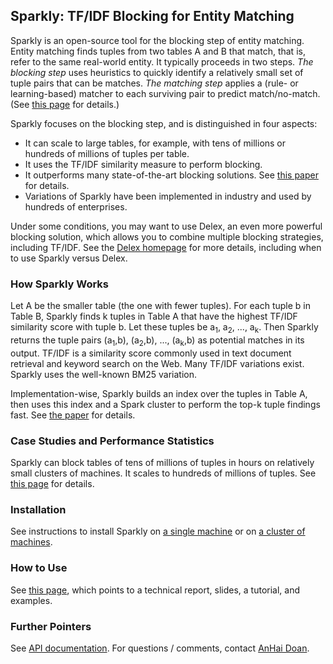 ## Sparkly: TF/IDF Blocking for Entity Matching

Sparkly is an open-source tool for the blocking step of entity matching. Entity matching finds tuples from two tables A and B that match, that is, refer to the same real-world entity. It typically proceeds in two steps. *The blocking step* uses heuristics to quickly identify a relatively small set of tuple pairs that can be matches. *The matching step* applies a (rule- or learning-based) matcher to each surviving pair to predict match/no-match. (See [this page](https://anhaidgroup.github.io/magellan/about) for details.)

Sparkly focuses on the blocking step, and is distinguished in four aspects: 

* It can scale to large tables, for example, with tens of millions or hundreds of millions of tuples per table.
* It uses the TF/IDF similarity measure to perform blocking. 
* It outperforms many state-of-the-art blocking solutions. See [this paper](https://pages.cs.wisc.edu/~anhai/papers1/sparkly-vldb2023.pdf) for details. 
* Variations of Sparkly have been implemented in industry and used by hundreds of enterprises.

Under some conditions, you may want to use Delex, an even more powerful blocking solution, which allows you to combine multiple blocking strategies, including TF/IDF. See the [Delex homepage](https://github.com/anhaidgroup/delex/tree/main) for more details, including when to use Sparkly versus Delex. 

### How Sparkly Works

Let A be the smaller table (the one with fewer tuples). For each tuple b in Table B, Sparkly finds k tuples in Table A that have the highest TF/IDF similarity score with tuple b. Let these tuples be a<sub>1</sub>, a<sub>2</sub>, ..., a<sub>k</sub>. Then Sparkly returns the tuple pairs (a<sub>1</sub>,b), (a<sub>2</sub>,b), ..., (a<sub>k</sub>,b) as potential matches in its output. TF/IDF is a similarity score commonly used in text document retrieval and keyword search on the Web. Many TF/IDF variations exist. Sparkly uses the well-known BM25 variation. 

Implementation-wise, Sparkly builds an index over the tuples in Table A, then uses this index and a Spark cluster to perform the top-k tuple findings fast. See [the paper](https://www.vldb.org/pvldb/vol16/p1507-paulsen.pdf) for details. 

### Case Studies and Performance Statistics

Sparkly can block tables of tens of millions of tuples in hours on relatively small clusters of machines. It scales to hundreds of millions of tuples. See [this page](https://github.com/anhaidgroup/sparkly/blob/main/doc/case-studies-n-performance-stats.md) for details. 

### Installation

See instructions to install Sparkly on [a single machine](https://github.com/anhaidgroup/sparkly/blob/main/doc/install-single-machine.md) or on [a cluster of machines](https://github.com/anhaidgroup/sparkly/blob/main/doc/install-cluster-machines.md). 

### How to Use

See [this page](https://github.com/anhaidgroup/sparkly/blob/main/doc/using-sparkly.md), which points to a technical report, slides, a tutorial, and examples.

### Further Pointers

See [API documentation](https://anhaidgroup.github.io/sparkly/). 
For questions / comments, contact [AnHai Doan](mailto:anhai@cs.wisc.edu).

